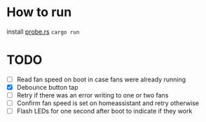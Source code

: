 # How to run

install [probe.rs](https://probe.rs) `cargo run`

# TODO

- [ ] Read fan speed on boot in case fans were already running
- [x] Debounce button tap
- [ ] Retry if there was an error writing to one or two fans
- [ ] Confirm fan speed is set on homeassistant and retry otherwise
- [ ] Flash LEDs for one second after boot to indicate if they work
